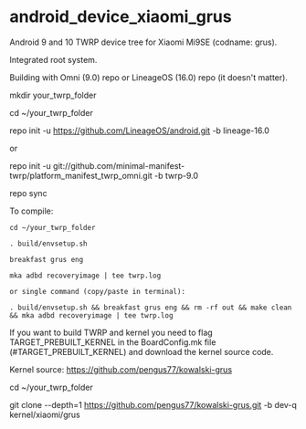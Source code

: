 # android_device_xiaomi_grus

Android 9 and 10 TWRP device tree for Xiaomi Mi9SE (codname: grus).

Integrated root system.

Building with Omni (9.0) repo or LineageOS (16.0) repo (it doesn't matter).

mkdir your_twrp_folder

cd ~/your_twrp_folder

repo init -u https://github.com/LineageOS/android.git -b lineage-16.0

or

repo init -u git://github.com/minimal-manifest-twrp/platform_manifest_twrp_omni.git -b twrp-9.0

repo sync

To compile:

```
cd ~/your_twrp_folder

. build/envsetup.sh

breakfast grus eng

mka adbd recoveryimage | tee twrp.log

or single command (copy/paste in terminal):

. build/envsetup.sh && breakfast grus eng && rm -rf out && make clean && mka adbd recoveryimage | tee twrp.log

```
If you want to build TWRP and kernel you need to flag TARGET_PREBUILT_KERNEL in the BoardConfig.mk file (#TARGET_PREBUILT_KERNEL) and download the kernel source code.

Kernel source: https://github.com/pengus77/kowalski-grus

cd ~/your_twrp_folder

git clone --depth=1 https://github.com/pengus77/kowalski-grus.git -b dev-q kernel/xiaomi/grus
